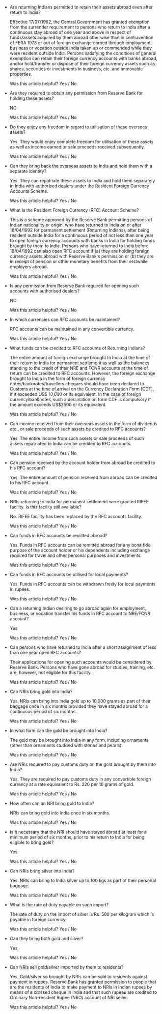 *   Are returning Indians permitted to retain their assets abroad even after return to India?
    
    Effective 17/07/1992, the Central Government has granted exemption from the surrender requirement to persons who return to India after a continuous stay abroad of one year and above in respect of funds/assets acquired by them abroad otherwise than in contravention of FERA 1973 or out of foreign exchange earned through employment, business or vocation outside India taken up or commended while they were resident outside India. Persons satisfying the conditions of general exemption can retain their foreign currency accounts with banks abroad, and/or hold/transfer or dispose of their foreign currency assets such as shares, securities or investments in business, etc. and immovable properties.
    
    Was this article helpful? Yes / No
    
*   Are they required to obtain any permission from Reserve Bank for holding these assets?
    
    NO
    
    Was this article helpful? Yes / No
    
*   Do they enjoy any freedom in regard to utilisation of these overseas assets?
    
    Yes. They would enjoy complete freedom for utilisation of these assets as well as income earned or sale proceeds received subsequently.
    
    Was this article helpful? Yes / No
    
*   Can they bring back the overseas assets to India and hold them with a separate identity?
    
    Yes. They can repatriate these assets to India and hold them separately in India with authorised dealers under the Resident Foreign Currency Accounts Scheme.
    
    Was this article helpful? Yes / No
    
*   What is the Resident Foreign Currency (RFC) Account Scheme?
    
    This is a scheme approved by the Reserve Bank permitting persons of Indian nationality or origin, who have returned to India on or after 18/04/1992 for permanent settlement (Returning Indians), after being resident outside India for a continuous period of not less than one year to open foreign currency accounts with banks in India for holding funds brought by them to India. Persons who have returned to India before 18/04/1992 can also open RFC account if (a) they are holding foreign currency assets abroad with Reserve Bank's permission or (b) they are in receipt of pension or other monetary benefits from their erstwhile employers abroad.
    
    Was this article helpful? Yes / No
    
*   Is any permission from Reserve Bank required for opening such accounts with authorised dealers?
    
    NO
    
    Was this article helpful? Yes / No
    
*   In which currencies can RFC accounts be maintained?
    
    RFC accounts can be maintained in any convertible currency.
    
    Was this article helpful? Yes / No
    
*   What funds can be credited to RFC accounts of Returning Indians?
    
    The entire amount of foreign exchange brought to India at the time of their return to India for permanent settlement as well as the balances standing to the credit of their NRE and FCNR accounts at the time of return can be credited to RFC accounts. However, the foreign exchange brought to India in the form of foreign currency notes/banknotes/travellers cheques should have been declared to Customs at the time of arrival on the Currency Declaration Form (CDF), if it exceeded US$ 10,000 or its equivalent. In the case of foreign currency/banknotes, such a declaration on form CDF is compulsory if the amount exceeds US$2500 or its equivalent.
    
    Was this article helpful? Yes / No
    
*   Can income received from their overseas assets in the form of dividends etc., or sale proceeds of such assets be credited to RFC accounts?
    
    Yes. The entire income from such assets or sale proceeds of such assets repatriated to India can be credited to RFC accounts.
    
    Was this article helpful? Yes / No
    
*   Can pension received by the account holder from abroad be credited to his RFC account?
    
    Yes. The entire amount of pension received from abroad can be credited to his RFC account.
    
    Was this article helpful? Yes / No
    
*   NRIs returning to India for permanent settlement were granted RIFEE facility. Is this facility still available?
    
    No. RIFEE facility has been replaced by the RFC accounts facility.
    
    Was this article helpful? Yes / No
    
*   Can funds in RFC accounts be remitted abroad?
    
    Yes. Funds in RFC accounts can be remitted abroad for any bona fide purpose of the account holder or his dependents including exchange required for travel and other personal purposes and investments.
    
    Was this article helpful? Yes / No
    
*   Can funds in RFC accounts be utilised for local payments?
    
    Yes. Funds in RFC accounts can be withdrawn freely for local payments in rupees.
    
    Was this article helpful? Yes / No
    
*   Can a returning Indian desiring to go abroad again for employment, business, or vocation transfer his funds in RFC account to NRE/FCNR account?
    
    Yes
    
    Was this article helpful? Yes / No
    
*   Can persons who have returned to India after a short assignment of less than one year open RFC accounts?
    
    Their applications for opening such accounts would be considered by Reserve Bank. Persons who have gone abroad for studies, training, etc. are, however, not eligible for this facility.
    
    Was this article helpful? Yes / No
    
*   Can NRIs bring gold into India?
    
    Yes. NRIs can bring into India gold up to 10,000 grams as part of their baggage once in six months provided they have stayed abroad for a continuous period of six months.
    
    Was this article helpful? Yes / No
    
*   In what form can the gold be brought into India?
    
    The gold may be brought into India in any form, including ornaments (other than ornaments studded with stones and pearls).
    
    Was this article helpful? Yes / No
    
*   Are NRIs required to pay customs duty on the gold brought by them into India?
    
    Yes. They are required to pay customs duty in any convertible foreign currency at a rate equivalent to Rs. 220 per 10 grams of gold.
    
    Was this article helpful? Yes / No
    
*   How often can an NRI bring gold to India?
    
    NRIs can bring gold into India once in six months.
    
    Was this article helpful? Yes / No
    
*   Is it necessary that the NRI should have stayed abroad at least for a minimum period of six months, prior to his return to India for being eligible to bring gold?
    
    Yes
    
    Was this article helpful? Yes / No
    
*   Can NRIs bring silver into India?
    
    Yes. NRIs can bring to India silver up to 100 kgs as part of their personal baggage.
    
    Was this article helpful? Yes / No
    
*   What is the rate of duty payable on such import?
    
    The rate of duty on the import of silver is Rs. 500 per kilogram which is payable in foreign currency.
    
    Was this article helpful? Yes / No
    
*   Can they bring both gold and silver?
    
    Yes
    
    Was this article helpful? Yes / No
    
*   Can NRIs sell gold/silver imported by them to residents?
    
    Yes. Gold/silver so brought by NRIs can be sold to residents against payment in rupees. Reserve Bank has granted permission to people that are the residents of India to make payment to NRIs in Indian rupees by means of a crossed cheque in India and that such rupees are credited to Ordinary Non-resident Rupee (NRO) account of NRI seller.
    
    Was this article helpful? Yes / No